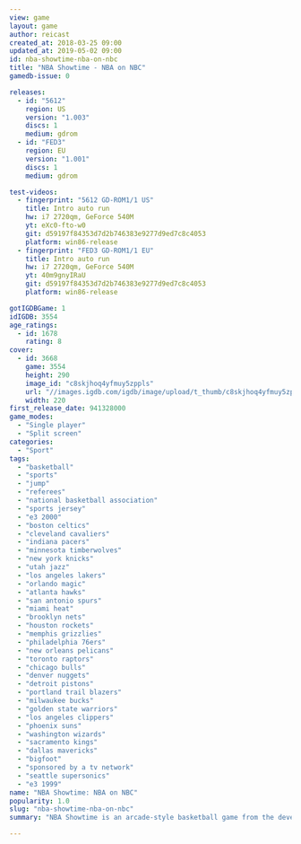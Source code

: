 ```yaml
---
view: game
layout: game
author: reicast
created_at: 2018-03-25 09:00
updated_at: 2019-05-02 09:00
id: nba-showtime-nba-on-nbc
title: "NBA Showtime - NBA on NBC"
gamedb-issue: 0

releases:
  - id: "5612"
    region: US
    version: "1.003"
    discs: 1
    medium: gdrom
  - id: "FED3"
    region: EU
    version: "1.001"
    discs: 1
    medium: gdrom

test-videos:
  - fingerprint: "5612 GD-ROM1/1 US"
    title: Intro auto run
    hw: i7 2720qm, GeForce 540M
    yt: eXc0-fto-w0
    git: d59197f84353d7d2b746383e9277d9ed7c8c4053
    platform: win86-release
  - fingerprint: "FED3 GD-ROM1/1 EU"
    title: Intro auto run
    hw: i7 2720qm, GeForce 540M
    yt: 40m9gnyIRaU
    git: d59197f84353d7d2b746383e9277d9ed7c8c4053
    platform: win86-release

gotIGDBGame: 1
idIGDB: 3554
age_ratings:
  - id: 1678
    rating: 8
cover:
  - id: 3668
    game: 3554
    height: 290
    image_id: "c8skjhoq4yfmuy5zppls"
    url: "//images.igdb.com/igdb/image/upload/t_thumb/c8skjhoq4yfmuy5zppls.jpg"
    width: 220
first_release_date: 941328000
game_modes:
  - "Single player"
  - "Split screen"
categories:
  - "Sport"
tags:
  - "basketball"
  - "sports"
  - "jump"
  - "referees"
  - "national basketball association"
  - "sports jersey"
  - "e3 2000"
  - "boston celtics"
  - "cleveland cavaliers"
  - "indiana pacers"
  - "minnesota timberwolves"
  - "new york knicks"
  - "utah jazz"
  - "los angeles lakers"
  - "orlando magic"
  - "atlanta hawks"
  - "san antonio spurs"
  - "miami heat"
  - "brooklyn nets"
  - "houston rockets"
  - "memphis grizzlies"
  - "philadelphia 76ers"
  - "new orleans pelicans"
  - "toronto raptors"
  - "chicago bulls"
  - "denver nuggets"
  - "detroit pistons"
  - "portland trail blazers"
  - "milwaukee bucks"
  - "golden state warriors"
  - "los angeles clippers"
  - "phoenix suns"
  - "washington wizards"
  - "sacramento kings"
  - "dallas mavericks"
  - "bigfoot"
  - "sponsored by a tv network"
  - "seattle supersonics"
  - "e3 1999"
name: "NBA Showtime: NBA on NBC"
popularity: 1.0
slug: "nba-showtime-nba-on-nbc"
summary: "NBA Showtime is an arcade-style basketball game from the developers of NBA Jam and NBA Hangtime."

---
```

